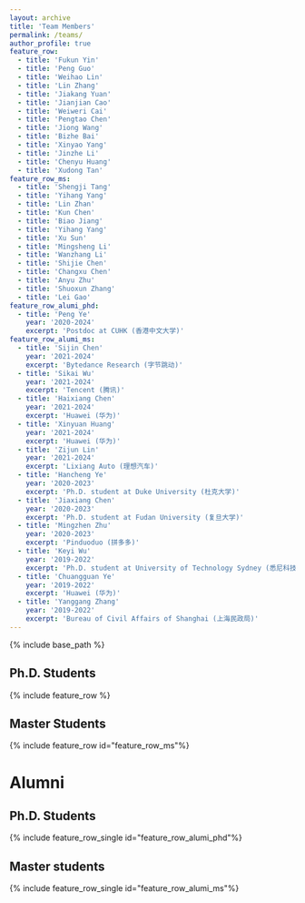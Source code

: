 ```yaml
---
layout: archive
title: 'Team Members'
permalink: /teams/
author_profile: true
feature_row:
  - title: 'Fukun Yin'
  - title: 'Peng Guo'
  - title: 'Weihao Lin'
  - title: 'Lin Zhang'
  - title: 'Jiakang Yuan'
  - title: 'Jianjian Cao'
  - title: 'Weiweri Cai'
  - title: 'Pengtao Chen'
  - title: 'Jiong Wang'
  - title: 'Bizhe Bai'
  - title: 'Xinyao Yang'
  - title: 'Jinzhe Li'
  - title: 'Chenyu Huang'
  - title: 'Xudong Tan'
feature_row_ms:
  - title: 'Shengji Tang'
  - title: 'Yihang Yang'
  - title: 'Lin Zhan'
  - title: 'Kun Chen'
  - title: 'Biao Jiang'
  - title: 'Yihang Yang'
  - title: 'Xu Sun'
  - title: 'Mingsheng Li'
  - title: 'Wanzhang Li'
  - title: 'Shijie Chen'
  - title: 'Changxu Chen'
  - title: 'Anyu Zhu'
  - title: 'Shuoxun Zhang'
  - title: 'Lei Gao'
feature_row_alumi_phd:
  - title: 'Peng Ye'
    year: '2020-2024'
    excerpt: 'Postdoc at CUHK (香港中文大学)'
feature_row_alumi_ms:
  - title: 'Sijin Chen'
    year: '2021-2024'
    excerpt: 'Bytedance Research (字节跳动)'
  - title: 'Sikai Wu'
    year: '2021-2024'
    excerpt: 'Tencent (腾讯)'
  - title: 'Haixiang Chen'
    year: '2021-2024'
    excerpt: 'Huawei (华为)'
  - title: 'Xinyuan Huang'
    year: '2021-2024'
    excerpt: 'Huawei (华为)'
  - title: 'Zijun Lin'
    year: '2021-2024'
    excerpt: 'Lixiang Auto (理想汽车)'
  - title: 'Hancheng Ye'
    year: '2020-2023'
    excerpt: 'Ph.D. student at Duke University (杜克大学)'
  - title: 'Jiaxiang Chen'
    year: '2020-2023'
    excerpt: 'Ph.D. student at Fudan University (复旦大学)'
  - title: 'Mingzhen Zhu'
    year: '2020-2023'
    excerpt: 'Pinduoduo (拼多多)'
  - title: 'Keyi Wu'
    year: '2019-2022'
    excerpt: 'Ph.D. student at University of Technology Sydney (悉尼科技大学)'
  - title: 'Chuangguan Ye'
    year: '2019-2022'
    excerpt: 'Huawei (华为)'
  - title: 'Yanggang Zhang'
    year: '2019-2022'
    excerpt: 'Bureau of Civil Affairs of Shanghai (上海民政局)'
---
```


{% include base_path %}

## Ph.D. Students

{% include feature_row %}

## Master Students

{% include feature_row id="feature_row_ms"%}

# Alumni

## Ph.D. Students

{% include feature_row_single id="feature_row_alumi_phd"%}

## Master students

{% include feature_row_single id="feature_row_alumi_ms"%}
